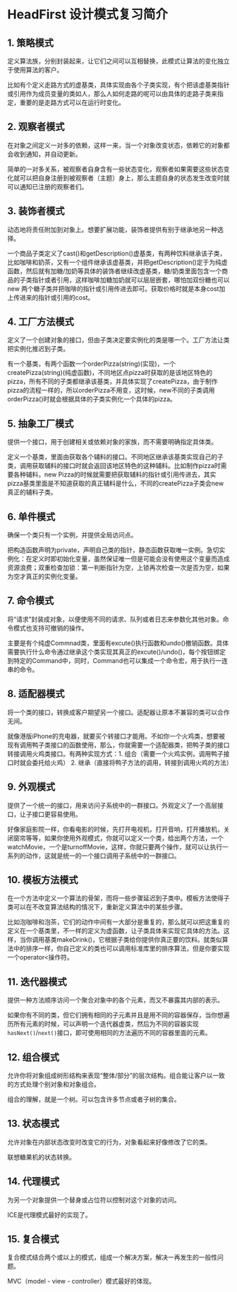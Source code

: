 # HeadFirst 设计模式复习简介

## 1. **策略模式**

定义算法族，分别封装起来，让它们之间可以互相替换，此模式让算法的变化独立于使用算法的客户。

比如有个定义走路方式的虚基类，具体实现由各个子类实现，有个把该虚基类指针或引用作为成员变量的类如人，那么人如何走路的呢可以由具体的走路子类来指定，重要的是走路方式可以在运行时变化。

## 2. **观察者模式**

在对象之间定义一对多的依赖，这样一来，当一个对象改变状态，依赖它的对象都会收到通知，并自动更新。

简单的一对多关系，被观察者自身含有一些状态变化，观察者如果需要这些状态变化就可以把自身注册到被观察者（主题）身上，那么主题自身的状态发生改变时就可以通知已注册的观察者们。

## 3. **装饰者模式**

动态地将责任附加到对象上。想要扩展功能，装饰者提供有别于继承地另一种选择。

一个商品子类定义了cast()和getDescription()虚基类，有两种饮料继承该子类，比如咖啡和奶茶，又有一个组件继承该虚基类，并把getDescription()定于为纯虚函数，然后就有加糖/加奶等具体的装饰者继续改虚基类，糖/奶类里面包含一个商品的子类指针或者引用，这样咖啡加糖加奶就可以层层嵌套，哪怕加双份糖也可以new 两个糖子类并把咖啡的指针或引用传进去即可。获取价格时就是本身cost加上传进来的指针或引用的cost。

## 4. **工厂方法模式**

定义了一个创建对象的接口，但由子类决定要实例化的类是哪一个。工厂方法让类把实例化推迟到子类。

有一个基类，有两个函数一个orderPizza(string)(实现)，一个createPizza(string)(纯虚函数)，不同地区点pizza时获取的是该地区特色的pizza，所有不同的子类都继承该基类，并具体实现了createPizza，由于制作pizza的流程一样的，所以orderPizza不用变，这时候，new不同的子类调用orderPizza()时就会根据具体的子类实例化一个具体的pizza。

## 5. **抽象工厂模式**

提供一个接口，用于创建相关或依赖对象的家族，而不需要明确指定具体类。

定义一个基类，里面由获取各个辅料的接口。不同地区继承该基类实现自己的子类，调用获取辅料的接口时就会返回该地区特色的这种辅料。比如制作pizza时需要各种辅料，new Pizza的时候就需要把获取辅料的指针或引用传进去，其实pizza基类里面是不知道获取的真正辅料是什么，不同的createPizza子类会new真正的辅料子类。

## 6. **单件模式**

确保一个类只有一个实例，并提供全局访问点。

把构造函数声明为private，声明自己类的指针，静态函数获取唯一实例。急切实例化：在定义时即初始化变量，虽然保证唯一但是可能会没有使用这个变量而造成资源浪费；双重检查加锁：第一判断指针为空，上锁再次检查一次是否为空，如果为空才真正的实例化变量。

## 7. **命令模式**

将“请求”封装成对象，以便使用不同的请求、队列或者日志来参数化其他对象。命令模式也支持可撤销的操作。

主要是有个纯虚Commnad类，里面有excute()执行函数和undo()撤销函数。具体需要执行什么命令通过继承这个类实现其真正的excute()/undo()，每个按钮绑定到特定的Command中，同时，Command也可以集成一个命令宏，用于执行一连串的命令。

## 8. **适配器模式**

将一个类的接口，转换成客户期望另一个接口。适配器让原本不兼容的类可以合作无间。

就像港版iPhone的充电器，就要买个转接口才能用。不如你一个火鸡类，想要被现有调用鸭子类接口的函数使用，那么，你就需要一个适配器类，把鸭子类的接口转接调用火鸡类接口。有两种实现方式：1. 组合（需要一个火鸡实例，调用鸭子接口时就会委托给火鸡） 2. 继承（直接将鸭子方法的调用，转接到调用火鸡的方法）

## 9. **外观模式**

提供了一个统一的接口，用来访问子系统中的一群接口。外观定义了一个高层接口，让子接口更容易使用。

好像家庭影院一样，你看电影的时候，先打开电视机，打开音响，打开播放机，关闭窗帘等等，如果你使用外观模式，你就可以定义一个类，给出两个方法，一个watchMovie，一个是turnoffMovie，这样，你就只要两个操作，就可以让执行一系列的动作，这就是统一的一个接口调用子系统中的一群接口。

## 10. **模板方法模式**

在一个方法中定义一个算法的骨架，而将一些步骤延迟到子类中。模板方法使得子类可以在不改变算法结构的情况下，重新定义算法中的某些步骤。

比如泡咖啡和泡茶，它们的动作中间有一大部分是重复的，那么就可以把这重复的定义在一个基类里，不一样的定义为虚函数，让子类具体来实现它具体的方法。这样，当你调用基类makeDrink()，它根据子类给你提供你真正要的饮料。就类似算法中的排序一样，你自己定义的类也可以调用标准库里的排序算法，但是你要实现一个operator<操作符。

## 11. **迭代器模式**

提供一种方法顺序访问一个聚合对象中的各个元素，而又不暴露其内部的表示。

如果你有不同的类，但它们拥有相同的子元素并且是用不同的容器保存，当你想遍历所有元素的时候，可以声明一个迭代器虚类，然后为不同的容器实现`hasNext()`/`next()`接口，即可使用相同的方法遍历不同的容器里面的元素。

## 12. **组合模式**

允许你将对象组成树形结构来表现“整体/部分”的层次结构。组合能让客户以一致的方式处理个别对象和对象组合。

组合的理解，就是一个树。可以包含许多节点或者子树的集合。

## 13. **状态模式**

允许对象在内部状态改变时改变它的行为，对象看起来好像修改了它的类。

联想糖果机的状态转换。

## 14. **代理模式**

为另一个对象提供一个替身或占位符以控制对这个对象的访问。

ICE是代理模式最好的实现了。

## 15. **复合模式**

复合模式结合两个或以上的模式，组成一个解决方案，解决一再发生的一般性问题。

MVC（model - view - controller）模式最好的体现。
